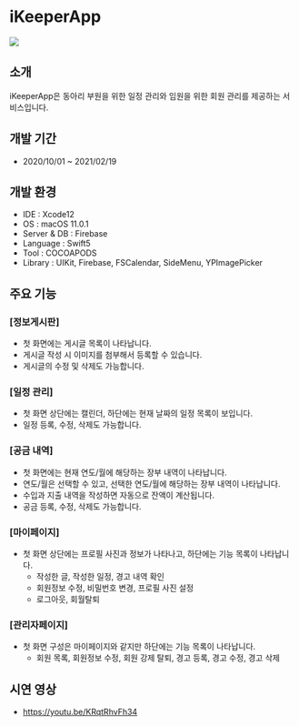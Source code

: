 # iKeeperApp
<img src="https://github.com/user-attachments/assets/c5f3fac5-6371-496c-9849-5ec4dd7046ad">

## 소개
iKeeperApp은 동아리 부원을 위한 일정 관리와 임원을 위한 회원 관리를 제공하는 서비스입니다. 

## 개발 기간
- 2020/10/01 ~ 2021/02/19

## 개발 환경
- IDE : Xcode12
- OS : macOS 11.0.1
- Server & DB : Firebase
- Language : Swift5
- Tool : COCOAPODS
- Library : UIKit, Firebase, FSCalendar, SideMenu, YPImagePicker

## 주요 기능
### [정보게시판]
- 첫 화면에는 게시글 목록이 나타납니다.
- 게시글 작성 시 이미지를 첨부해서 등록할 수 있습니다.
- 게시글의 수정 및 삭제도 가능합니다.

 ### [일정 관리]
 - 첫 화면 상단에는 캘린더, 하단에는 현재 날짜의 일정 목록이 보입니다.
 - 일정 등록, 수정, 삭제도 가능합니다.
   
### [공금 내역]
- 첫 화면에는 현재 연도/월에 해당하는 장부 내역이 나타납니다.
- 연도/월은 선택할 수 있고, 선택한 연도/월에 해당하는 장부 내역이 나타납니다.
- 수입과 지출 내역을 작성하면 자동으로 잔액이 계산됩니다.
- 공금 등록, 수정, 삭제도 가능합니다.
  
### [마이페이지]
- 첫 화면 상단에는 프로필 사진과 정보가 나타나고, 하단에는 기능 목록이 나타납니다.
  - 작성한 글, 작성한 일정, 경고 내역 확인
  - 회원정보 수정, 비밀번호 변경, 프로필 사진 설정
  - 로그아웃, 회월탈퇴
    
### [관리자페이지]
- 첫 화면 구성은 마이페이지와 같지만 하단에는 기능 목록이 나타납니다.
  - 회원 목록, 회원정보 수정, 회원 강제 탈퇴, 경고 등록, 경고 수정, 경고 삭제


## 시연 영상
- <https://youtu.be/KRqtRhvFh34>
